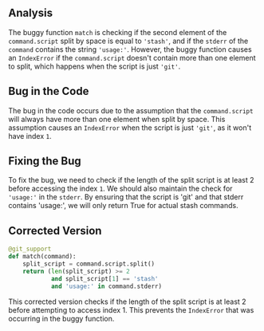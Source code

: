 ## Analysis
The buggy function `match` is checking if the second element of the `command.script` split by space is equal to `'stash'`, and if the `stderr` of the `command` contains the string `'usage:'`. However, the buggy function causes an `IndexError` if the `command.script` doesn't contain more than one element to split, which happens when the script is just `'git'`.

## Bug in the Code
The bug in the code occurs due to the assumption that the `command.script` will always have more than one element when split by space. This assumption causes an `IndexError` when the script is just `'git'`, as it won't have index `1`.

## Fixing the Bug
To fix the bug, we need to check if the length of the split script is at least 2 before accessing the index `1`. We should also maintain the check for `'usage:'` in the `stderr`. By ensuring that the script is 'git' and that stderr contains 'usage:', we will only return True for actual stash commands.

## Corrected Version
```python
@git_support
def match(command):
    split_script = command.script.split()
    return (len(split_script) >= 2 
            and split_script[1] == 'stash'
            and 'usage:' in command.stderr)
``` 

This corrected version checks if the length of the split script is at least 2 before attempting to access index 1. This prevents the `IndexError` that was occurring in the buggy function.